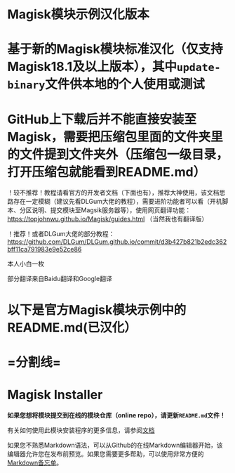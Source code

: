# Magisk模块示例汉化版本
# 基于新的Magisk模块标准汉化（仅支持Magisk18.1及以上版本），其中`update-binary`文件供本地的个人使用或测试

# GitHub上下载后并不能直接安装至Magisk，需要把压缩包里面的文件夹里的文件提到文件夹外（压缩包一级目录，打开压缩包就能看到README.md）
  
  ！较不推荐！教程请看官方的开发者文档（下面也有），推荐大神使用，该文档思路存在一定模糊（建议先看DLGum大佬的教程），需要进阶功能者可以看（开机脚本、分区说明、提交模块至Magsik服务器等），使用网页翻译功能：https://topjohnwu.github.io/Magisk/guides.html （当然我也有翻译版）
  
  ！推荐！或者DLGum大佬的部分教程：https://github.com/DLGum/DLGum.github.io/commit/d3b427b821b2edc362bff11ca791983e9e52ce86
  
  本人小白一枚
  
  部分翻译来自Baidu翻译和Google翻译
# 以下是官方Magisk模块示例中的README.md(已汉化）
# =分割线=

# Magisk Installer

**如果您想将模块提交到在线的模块仓库（online repo），请更新`README.md`文件！**

有关如何使用此模块安装程序的更多信息，请参阅[文档](https://topjohnwu.github.io/Magisk/guides.html)

如果您不熟悉Markdown语法，可以从Github的在线Markdown编辑器开始，该编辑器允许您在发布前预览。如果您需要更多帮助，可以使用非常方便的[Markdown备忘单](https://github.com/adam-p/markdown-here/wiki/markdown-cashtsheet)。
